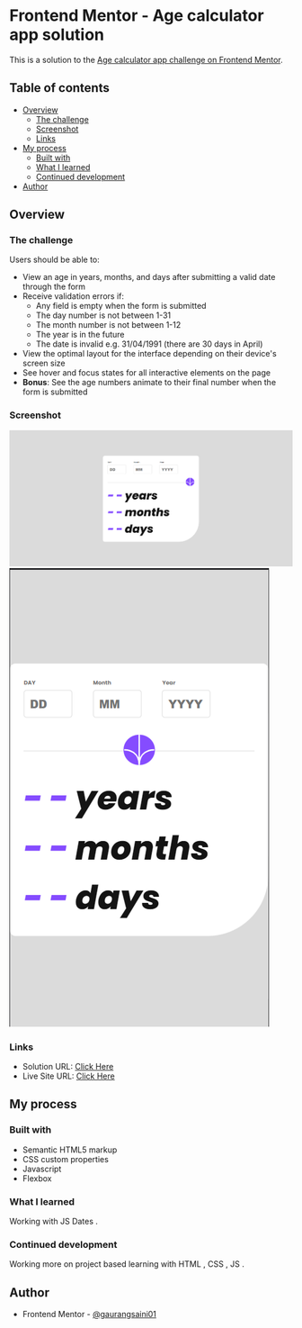# Frontend Mentor - Age calculator app solution

This is a solution to the [Age calculator app challenge on Frontend Mentor](https://www.frontendmentor.io/challenges/age-calculator-app-dF9DFFpj-Q). 

## Table of contents

- [Overview](#overview)
  - [The challenge](#the-challenge)
  - [Screenshot](#screenshot)
  - [Links](#links)
- [My process](#my-process)
  - [Built with](#built-with)
  - [What I learned](#what-i-learned)
  - [Continued development](#continued-development)
- [Author](#author)


## Overview
 
### The challenge

Users should be able to:

- View an age in years, months, and days after submitting a valid date through the form
- Receive validation errors if:
  - Any field is empty when the form is submitted
  - The day number is not between 1-31
  - The month number is not between 1-12
  - The year is in the future
  - The date is invalid e.g. 31/04/1991 (there are 30 days in April)
- View the optimal layout for the interface depending on their device's screen size
- See hover and focus states for all interactive elements on the page
- **Bonus**: See the age numbers animate to their final number when the form is submitted

### Screenshot

![](/screenshots/Screenshot%202023-07-04%20115007.png)
![](/screenshots/Screenshot%202023-07-04%20115030.png)

### Links

- Solution URL: [Click Here](https://github.com/gaurangsaini01/Age-Calculator-Using-JS)
- Live Site URL: [Click Here](https://gaurangsaini01.github.io/Age-Calculator-Using-JS/)

## My process

### Built with

- Semantic HTML5 markup
- CSS custom properties
- Javascript 
- Flexbox


### What I learned

Working with JS Dates .

### Continued development

Working more on project based learning with HTML , CSS , JS .


## Author

- Frontend Mentor - [@gaurangsaini01](https://www.frontendmentor.io/profile/gaurangsaini01)